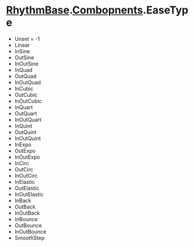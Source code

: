 # [RhythmBase](../namespaces.md).[Combopnents](../namespace/Components.md).EaseType

- Unset = -1
- Linear
- InSine
- OutSine
- InOutSine
- InQuad
- OutQuad
- InOutQuad
- InCubic
- OutCubic
- InOutCubic
- InQuart
- OutQuart
- InOutQuart
- InQuint
- OutQuint
- InOutQuint
- InExpo
- OutExpo
- InOutExpo
- InCirc
- OutCirc
- InOutCirc
- InElastic
- OutElastic
- InOutElastic
- InBack
- OutBack
- InOutBack
- InBounce
- OutBounce
- InOutBounce
- SmoothStep